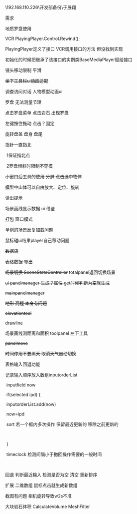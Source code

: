 

\\192.168.110.226\开发部备份\于展翔

需求 

地质罗盘使用

VCR PlayingPlayer.Control.Rewind();

PlayingPlayer定义了接口 VCR调用接口的方法 但没找到实现

初始化的时候把继承了该接口的实例类BaseMediaPlayer赋给接口



镜头移动限制 平滑 

~~坐下工具栏ui动画适配~~

调查访问对话 人物模型动画ui



罗盘 无法测量节理

点击罗盘菜单 点击岩石 出现罗盘

左键按住拖动 点击？固定

旋转盘盖 盘身 盘尾

指针一直指北

​	1保证指北点

​	2罗盘倾斜时限制不穿模



~~小窗口后工具的使用 分屏 点击选中物体~~



模型中山体可以自由放大、定位、旋转



读出提示



场景画线显示数据 ui 借鉴

打包 窗口模式



单例的场景反复加载问题

鼠标碰ui结果player自己移动问题

























~~数据流~~ 

~~表格数据 导出~~

~~场景切换 SceneStateController~~ totalpanel返回切换场景

~~ui panelmanager 生成？属性 get时候判断为空就生成~~

~~mainpanelmanager~~

~~地形 高程 本身有问题~~

~~elevationtool~~

drawline

场景画线测距离和面积 toolpanel 左下工具

~~panelmove~~



~~时间停用不要黑天 取消天气自动切换~~





表格输入回退功能 

记录输入顺序放入数组inputorderList

​	inputfield now

​	if(selected ipd) {

​		inputorderList.add(now)

​		now=ipd

​		sort 若一个框内多次操作 保留最近更新的 移除之前更新的

​		

​	}

​	timeclock 检测间隔小于撤回操作需要的一般时间

​	

回退 判断最近输入 检测是否为空 清空 重新排序



扩展 二维数组 鼠标点击就生成新数组



截图有问题 相机旋转导致w2s不准



大块岩石体积 CalculateVolume MeshFilter



